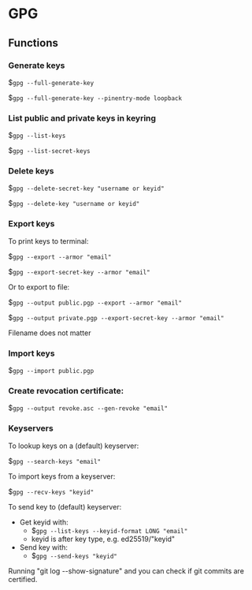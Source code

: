 # GPG

## Functions
### Generate keys

$`gpg --full-generate-key`

$`gpg --full-generate-key --pinentry-mode loopback`

### List public and private keys in keyring

$`gpg --list-keys`

$`gpg --list-secret-keys`

### Delete keys

$`gpg --delete-secret-key "username or keyid"`

$`gpg --delete-key "username or keyid"`

### Export keys

To print keys to terminal:

$`gpg --export --armor "email"`

$`gpg --export-secret-key --armor "email"`

Or to export to file:

$`gpg --output public.pgp --export --armor "email"`

$`gpg --output private.pgp --export-secret-key --armor "email"`

Filename does not matter

### Import keys

$`gpg --import public.pgp`

### Create revocation certificate:

$`gpg --output revoke.asc --gen-revoke "email"`

### Keyservers

To lookup keys on a (default) keyserver:

$`gpg --search-keys "email"`

To import keys from a keyserver:

$`gpg --recv-keys "keyid"`

To send key to (default) keyserver:

* Get keyid with:
	* $`gpg --list-keys --keyid-format LONG "email"`
	* keyid is after key type, e.g. ed25519/"keyid"
* Send key with:
	* $`gpg --send-keys "keyid"`

Running "git log --show-signature" and you can check if git commits are certified.
